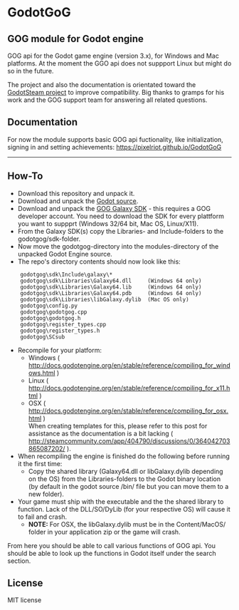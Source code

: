 # GodotGoG
## GOG module for Godot engine

GOG api for the Godot game engine (version 3.x), for Windows and Mac platforms. At the moment the GGO api does not suppport Linux but might do so in the future.

The project and also the documentation is orientated toward the [GodotSteam project](https://github.com/Gramps/GodotSteam) to improve compatibility.
Big thanks to gramps for his work and the GOG support team for answering all related questions.

## Documentation

For now the module supports basic GOG api fuctionality, like initialization, signing in and setting achievements: https://pixelriot.github.io/GodotGoG

---
## How-To

- Download this repository and unpack it.
- Download and unpack the [Godot source](https://github.com/godotengine/godot).
- Download and unpack the [GOG Galaxy SDK](https://devportal.gog.com/galaxy/components/sdk) - this requires a GOG developer account. You need to download the SDK for every plattform you want to suppprt (Windows 32/64 bit, Mac OS, Linux/X11).
- From the Galaxy SDK(s) copy the Libraries- and Include-folders to the godotgog/sdk-folder.
- Now move the godotgog-directory into the modules-directory of the unpacked Godot Engine source.
- The repo's directory contents should now look like this:
````
    godotgog\sdk\Include\galaxy\*
    godotgog\sdk\Libraries\Galaxy64.dll     (Windows 64 only)
    godotgog\sdk\Libraries\Galaxy64.lib     (Windows 64 only)
    godotgog\sdk\Libraries\Galaxy64.pdb     (Windows 64 only)
    godotgog\sdk\Libraries\libGalaxy.dylib  (Mac OS only)
    godotgog\config.py
    godotgog\godotgog.cpp
    godotgog\godotgog.h
    godotgog\register_types.cpp
    godotgog\register_types.h
    godotgog\SCsub
````

- Recompile for your platform:
  - Windows ( http://docs.godotengine.org/en/stable/reference/compiling_for_windows.html )
  - Linux ( http://docs.godotengine.org/en/stable/reference/compiling_for_x11.html )  
  - OSX ( http://docs.godotengine.org/en/stable/reference/compiling_for_osx.html )  
    When creating templates for this, please refer to this post for assistance as the documentation is a bit lacking ( http://steamcommunity.com/app/404790/discussions/0/364042703865087202/ ).
- When recompiling the engine is finished do the following before running it the first time:
  - Copy the shared library (Galaxy64.dll or libGalaxy.dylib depending on the OS) from the Libraries-folders to the Godot binary location (by default in the godot source /bin/ file but you can move them to a new folder).
- Your game must ship with the executable and the the shared library to function. Lack of the DLL/SO/DyLib (for your respective OS) will cause it to fail and crash.
  - **NOTE:** For OSX, the libGalaxy.dylib must be in the Content/MacOS/ folder in your application zip or the game will crash.

From here you should be able to call various functions of GOG api. You should be able to look up the functions in Godot itself under the search section.

## License
MIT license

